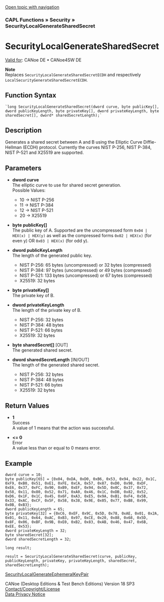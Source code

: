 [Open topic with navigation](../../../../../CANoeDEFamily.htm#Topics/CAPLFunctions/Security/Functions/CAPLfunctionSecurityLocalGenerateSharedSecret.md)

### CAPL Functions » Security » SecurityLocalGenerateSharedSecret

# SecurityLocalGenerateSharedSecret

[Valid for](../../../Shared/FeatureAvailability.md): CANoe DE • CANoe4SW DE

**Note**  
Replaces `SecurityLocalGenerateSharedSecretECDH` and respectively `LocalSecurityGenerateSharedSecretECDH`.

## Function Syntax

```plaintext
`long SecurityLocalGenerateSharedSecret(dword curve, byte publicKey[], dword publicKeyLength, byte privateKey[], dword privateKeyLength, byte sharedSecret[], dword* sharedSecretLength);`
```

## Description

Generates a shared secret between A and B using the Elliptic Curve Diffie-Hellman (ECDH) protocol. Currently the curves NIST P-256, NIST P-384, NIST P-521 and X25519 are supported.

## Parameters

- **dword curve**  
  The elliptic curve to use for shared secret generation.  
  Possible Values:
  - 10 → NIST P-256
  - 11 → NIST P-384
  - 12 → NIST P-521
  - 20 → X25519

- **byte publicKey[]**  
  The public key of A. Supported are the uncompressed form `0x04 | HEX(x) | HEX(y)` as well as the compressed forms `0x02 | HEX(x)` (for even y) OR `0x03 | HEX(x)` (for odd y).

- **dword publicKeyLength**  
  The length of the generated public key.
  - NIST P-256: 65 bytes (uncompressed) or 32 bytes (compressed)
  - NIST P-384: 97 bytes (uncompressed) or 49 bytes (compressed)
  - NIST P-521: 133 bytes (uncompressed) or 67 bytes (compressed)
  - X25519: 32 bytes

- **byte privateKey[]**  
  The private key of B.

- **dword privateKeyLength**  
  The length of the private key of B.
  - NIST P-256: 32 bytes
  - NIST P-384: 48 bytes
  - NIST P-521: 66 bytes
  - X25519: 32 bytes

- **byte sharedSecret[]** [OUT]  
  The generated shared secret.

- **dword sharedSecretLength** [IN/OUT]  
  The length of the generated shared secret.
  - NIST P-256: 32 bytes
  - NIST P-384: 48 bytes
  - NIST P-521: 66 bytes
  - X25519: 32 bytes

## Return Values

- **1**  
  Success  
  A value of 1 means that the action was successful.

- **<= 0**  
  Error  
  A value less than or equal to 0 means error.

## Example

```plaintext
dword curve = 10;
byte publicKey[65] = {0x04, 0xDA, 0xD0, 0xB6, 0x53, 0x94, 0x22, 0x1C, 0xF9, 0xB0, 0x51, 0xE1, 0xFE, 0xCA, 0x57, 0x87, 0xD0, 0x98, 0xDF, 0xE6, 0x37, 0xFC, 0x90, 0xB9, 0xEF, 0x94, 0x5D, 0x0C, 0x37, 0x72, 0x58, 0x11, 0x80, 0x52, 0x71, 0xA0, 0x46, 0x1C, 0xDB, 0x82, 0x52, 0xD6, 0x1F, 0x1C, 0x45, 0x6F, 0xA3, 0xE5, 0x9A, 0xB1, 0xF4, 0x5B, 0x33, 0xAC, 0xCF, 0x5F, 0x58, 0x38, 0x9E, 0x05, 0x77, 0xB8, 0x99, 0x0B, 0xB3};
dword publicKeyLength = 65;
byte privateKey[32] = {0xC6, 0xEF, 0x9C, 0x5D, 0x78, 0xAE, 0x01, 0x2A, 0x01, 0x11, 0x64, 0xAC, 0xB3, 0x97, 0xCE, 0x20, 0x88, 0x68, 0x5D, 0x8F, 0x06, 0xBF, 0x9B, 0xE0, 0xB2, 0x83, 0xAB, 0x46, 0x47, 0x6B, 0xEE, 0x53};
dword privateKeyLength = 32;
byte sharedSecret[32];
dword sharedSecretLength = 32;

long result;

result = SecurityLocalGenerateSharedSecret(curve, publicKey, publicKeyLength, privateKey, privateKeyLength, sharedSecret, sharedSecretLength);
```

[SecurityLocalGenerateEphemeralKeyPair](CAPLfunctionSecurityLocalGenerateEphemeralKeyPair.md)

CANoe (Desktop Editions & Test Bench Editions) Version 18 SP3  
[Contact/Copyright/License](../../../Shared/ContactCopyrightLicense.md)  
[Data Privacy Notice](https://www.vector.com/int/en/company/get-info/privacy-policy/)
